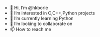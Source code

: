 - 👋 Hi, I’m @hkborle
- 👀 I’m interested in C,C++,Python projects
- 🌱 I’m currently learning Python
- 💞️ I’m looking to collaborate on 
- 📫 How to reach me

<!---
hkborle/hkborle is a ✨ special ✨ repository because its `README.md` (this file) appears on your GitHub profile.
You can click the Preview link to take a look at your changes.
--->
